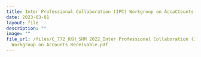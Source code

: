 ```yaml
---
title: Inter Professional Collaboration (IPC) Workgroup on AccaCCounts Receivable
date: 2023-03-01
layout: file
description: ""
image: ""
file_url: /files/C_772_KKH_SHM 2022_Inter Professional Collaboration (IPC)
  Workgroup on Accounts Receivable.pdf
---
```


